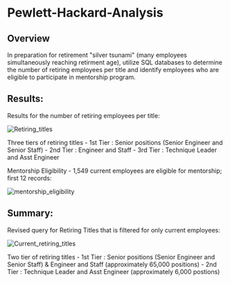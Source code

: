# Pewlett-Hackard-Analysis

## Overview 

In preparation for retirement "silver tsunami" (many employees simultaneously reaching retirment age), utilize SQL databases to determine the number of retiring employees per title and identify employees who are eligible to participate in mentorship program.

## Results: 
Results for the number of retiring employees per title:

![Retiring_titles](https://user-images.githubusercontent.com/71353552/98484594-f8bbc680-21cd-11eb-8692-d91d6d826d24.png)

Three tiers of retiring titles
    - 1st Tier : Senior positions (Senior Engineer and Senior Staff)
    - 2nd Tier : Engineer and Staff
    - 3rd Tier : Technique Leader and Asst Engineer

Mentorship Eligibility - 1,549 current employees are eligible for mentorship; first 12 records:

![mentorship_eligibility](https://user-images.githubusercontent.com/71353552/98484603-0c672d00-21ce-11eb-9b0b-31cfc1c598f5.png)


## Summary: 

Revised query for Retiring Titles that is filtered for only current employees:

![Current_retiring_titles](https://user-images.githubusercontent.com/71353552/98484607-112be100-21ce-11eb-8adb-5cbc1890512d.PNG)

Two tier of retiring titles
    - 1st Tier : Senior positions (Senior Engineer and Senior Staff) & Engineer and Staff (approximately 65,000 positions)
    - 2nd Tier : Technique Leader and Asst Engineer (approximately 6,000 postions)


